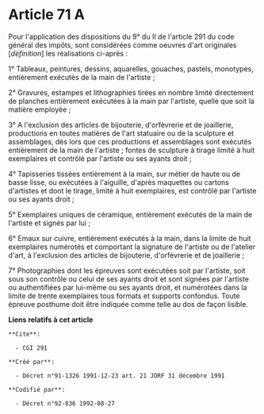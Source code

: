 # Article 71 A

Pour l'application des dispositions du 9° du II de l'article 291 du code général des impôts, sont considérées comme oeuvres
d'art originales [*définition*] les réalisations ci-après :

1° Tableaux, peintures, dessins, aquarelles, gouaches, pastels, monotypes, entièrement exécutés de la main de l'artiste ;

2° Gravures, estampes et lithographies tirées en nombre limité directement de planches entièrement exécutées à la main par
l'artiste, quelle que soit la matière employée ;

3° A l'exclusion des articles de bijouterie, d'orfèvrerie et de joaillerie, productions en toutes matières de l'art statuaire
ou de la sculpture et assemblages, dès lors que ces productions et assemblages sont exécutés entièrement de la main de
l'artiste ; fontes de sculpture à tirage limité à huit exemplaires et contrôlé par l'artiste ou ses ayants droit ;

4° Tapisseries tissées entièrement à la main, sur métier de haute ou de basse lisse, ou exécutées à l'aiguille, d'après
maquettes ou cartons d'artistes et dont le tirage, limité à huit exemplaires, est contrôlé par l'artiste ou ses ayants
droit ;

5° Exemplaires uniques de céramique, entièrement exécutés de la main de l'artiste et signés par lui ;

6° Emaux sur cuivre, entièrement exécutés à la main, dans la limite de huit exemplaires numérotés et comportant la signature
de l'artiste ou de l'atelier d'art, à l'exclusion des articles de bijouterie, d'orfèvrerie et de joaillerie ;

7° Photographies dont les épreuves sont exécutées soit par l'artiste, soit sous son contrôle ou celui de ses ayants droit et
sont signées par l'artiste ou authentifiées par lui-même ou ses ayants droit, et numérotées dans la limite de trente
exemplaires tous formats et supports confondus. Toute épreuve posthume doit être indiquée comme telle au dos de façon
lisible.

**Liens relatifs à cet article**

	**Cite**:

	  - CGI 291

	**Créé par**:

	  - Décret n°91-1326 1991-12-23 art. 21 JORF 31 décembre 1991

	**Codifié par**:

	  - Décret n°92-836 1992-08-27

